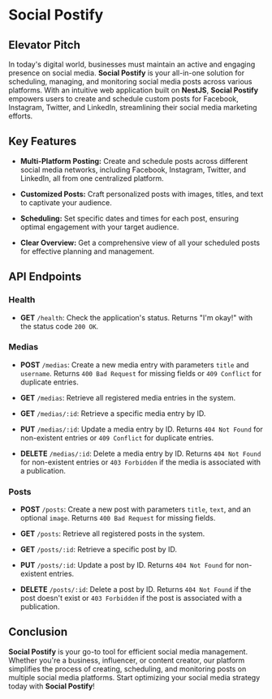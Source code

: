 # Social Postify

## Elevator Pitch

In today's digital world, businesses must maintain an active and engaging presence on social media. **Social Postify** is your all-in-one solution for scheduling, managing, and monitoring social media posts across various platforms. With an intuitive web application built on **NestJS**, **Social Postify** empowers users to create and schedule custom posts for Facebook, Instagram, Twitter, and LinkedIn, streamlining their social media marketing efforts.

## Key Features

- **Multi-Platform Posting:** Create and schedule posts across different social media networks, including Facebook, Instagram, Twitter, and LinkedIn, all from one centralized platform.

- **Customized Posts:** Craft personalized posts with images, titles, and text to captivate your audience.

- **Scheduling:** Set specific dates and times for each post, ensuring optimal engagement with your target audience.

- **Clear Overview:** Get a comprehensive view of all your scheduled posts for effective planning and management.

## API Endpoints

### Health

- **GET** `/health`: Check the application's status. Returns "I'm okay!" with the status code `200 OK`.

### Medias

- **POST** `/medias`: Create a new media entry with parameters `title` and `username`. Returns `400 Bad Request` for missing fields or `409 Conflict` for duplicate entries.

- **GET** `/medias`: Retrieve all registered media entries in the system.

- **GET** `/medias/:id`: Retrieve a specific media entry by ID.

- **PUT** `/medias/:id`: Update a media entry by ID. Returns `404 Not Found` for non-existent entries or `409 Conflict` for duplicate entries.

- **DELETE** `/medias/:id`: Delete a media entry by ID. Returns `404 Not Found` for non-existent entries or `403 Forbidden` if the media is associated with a publication.

### Posts

- **POST** `/posts`: Create a new post with parameters `title`, `text`, and an optional `image`. Returns `400 Bad Request` for missing fields.

- **GET** `/posts`: Retrieve all registered posts in the system.

- **GET** `/posts/:id`: Retrieve a specific post by ID.

- **PUT** `/posts/:id`: Update a post by ID. Returns `404 Not Found` for non-existent entries.

- **DELETE** `/posts/:id`: Delete a post by ID. Returns `404 Not Found` if the post doesn't exist or `403 Forbidden` if the post is associated with a publication.

## Conclusion

**Social Postify** is your go-to tool for efficient social media management. Whether you're a business, influencer, or content creator, our platform simplifies the process of creating, scheduling, and monitoring posts on multiple social media platforms. Start optimizing your social media strategy today with **Social Postify**!
